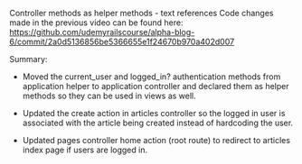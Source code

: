 Controller methods as helper methods - text references
Code changes made in the previous video can be found here: https://github.com/udemyrailscourse/alpha-blog-6/commit/2a0d5136856be5366655e1f24670b970a402d007

Summary:

- Moved the current_user and logged_in? authentication methods from application helper to application controller and declared them as helper methods so they can be used in views as well.

- Updated the create action in articles controller so the logged in user is associated with the article being created instead of hardcoding the user.

- Updated pages controller home action (root route) to redirect to articles index page if users are logged in.
